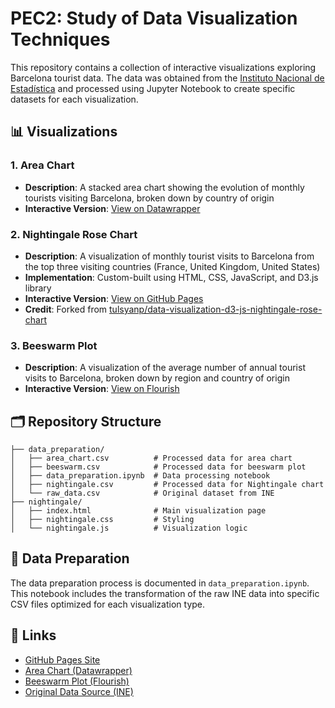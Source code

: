 # PEC2: Study of Data Visualization Techniques

This repository contains a collection of interactive visualizations exploring Barcelona tourist data. The data was obtained from the [Instituto Nacional de Estadística](https://www.ine.es/jaxiT3/Tabla.htm?t=52048) and processed using Jupyter Notebook to create specific datasets for each visualization.

## 📊 Visualizations

### 1. Area Chart
- **Description**: A stacked area chart showing the evolution of monthly tourists visiting Barcelona, broken down by country of origin
- **Interactive Version**: [View on Datawrapper](https://datawrapper.dwcdn.net/hxr40/1/)

### 2. Nightingale Rose Chart
- **Description**: A visualization of monthly tourist visits to Barcelona from the top three visiting countries (France, United Kingdom, United States)
- **Implementation**: Custom-built using HTML, CSS, JavaScript, and D3.js library
- **Interactive Version**: [View on GitHub Pages](https://tim-thorp.github.io/)
- **Credit**: Forked from [tulsyanp/data-visualization-d3-js-nightingale-rose-chart](https://github.com/tulsyanp/data-visualization-d3-js-nightingale-rose-chart)

### 3. Beeswarm Plot
- **Description**: A visualization of the average number of annual tourist visits to Barcelona, broken down by region and country of origin
- **Interactive Version**: [View on Flourish](https://public.flourish.studio/visualisation/20216708/)

## 🗂️ Repository Structure

```
├── data_preparation/
│   ├── area_chart.csv          # Processed data for area chart
│   ├── beeswarm.csv            # Processed data for beeswarm plot
│   ├── data_preparation.ipynb  # Data processing notebook
│   ├── nightingale.csv         # Processed data for Nightingale chart
│   └── raw_data.csv            # Original dataset from INE
├── nightingale/
│   ├── index.html              # Main visualization page
│   ├── nightingale.css         # Styling
│   └── nightingale.js          # Visualization logic
```

## 📝 Data Preparation

The data preparation process is documented in `data_preparation.ipynb`. This notebook includes the transformation of the raw INE data into specific CSV files optimized for each visualization type.

## 🔗 Links

- [GitHub Pages Site](https://tim-thorp.github.io/)
- [Area Chart (Datawrapper)](https://datawrapper.dwcdn.net/hxr40/1/)
- [Beeswarm Plot (Flourish)](https://public.flourish.studio/visualisation/20216708/)
- [Original Data Source (INE)](https://www.ine.es/jaxiT3/Tabla.htm?t=52048)